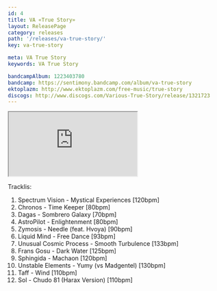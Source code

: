 ```yaml
---
id: 4
title: VA «True Story»
layout: ReleasePage
category: releases
path: '/releases/va-true-story/'
key: va-true-story

meta: VA True Story
keywords: VA True Story

bandcampAlbum: 1223403780
bandcamp: https://sentimony.bandcamp.com/album/va-true-story
ektoplazm: http://www.ektoplazm.com/free-music/true-story
discogs: http://www.discogs.com/Various-True-Story/release/1321723
---
```


<div class='youtube__wrapper'>
    <iframe class='youtube__iframe' src='https://www.youtube.com/embed/videoseries?list=PLp2GaPnw5O3NvqIWcRclfziSECY_BT1Ez' allowfullscreen></iframe>
</div>

Tracklis:

01. Spectrum Vision - Mystical Experiences [120bpm]
02. Chronos - Time Keeper [80bpm]
03. Dagas - Sombrero Galaxy [70bpm]
04. AstroPilot - Enlightenment [80bpm]
05. Zymosis - Needle (feat. Hvoya) [90bpm]
06. Liquid Mind - Free Dance [93bpm]
07. Unusual Cosmic Process - Smooth Turbulence [133bpm]
08. Frans Gosu - Dark Water [125bpm]
09. Sphingida - Machaon [120bpm]
10. Unstable Elements - Yumy (vs Madgentel) [130bpm]
11. Taff - Wind [110bpm]
12. Sol - Chudo 81 (Harax Version) [110bpm]
